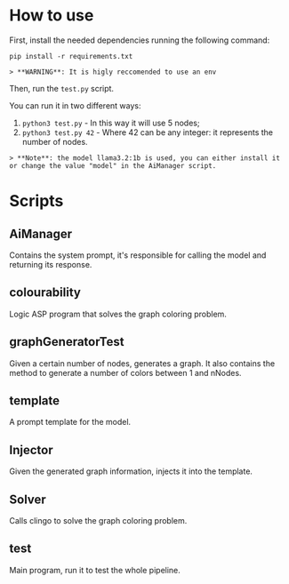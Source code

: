 
# How to use

First, install the needed dependencies running the following command:

    pip install -r requirements.txt

```
> **WARNING**: It is higly reccomended to use an env
```

Then, run the `test.py` script.

You can run it in two different ways:

1. `python3 test.py` - In this way it will use 5 nodes;
2. `python3 test.py 42` - Where 42 can be any integer: it represents the number of nodes.


```
> **Note**: the model llama3.2:1b is used, you can either install it or change the value "model" in the AiManager script.
```

  
  

# Scripts

## AiManager

Contains the system prompt, it's responsible for calling the model and returning its response.

  

## colourability

Logic ASP program that solves the graph coloring problem.

  

## graphGeneratorTest

Given a certain number of nodes, generates a graph. It also contains the method to generate a number of colors between 1 and nNodes.

  

## template

A prompt template for the model.

  

## Injector

Given the generated graph information, injects it into the template.

  

## Solver

Calls clingo to solve the graph coloring problem.

  

## test

Main program, run it to test the whole pipeline.
